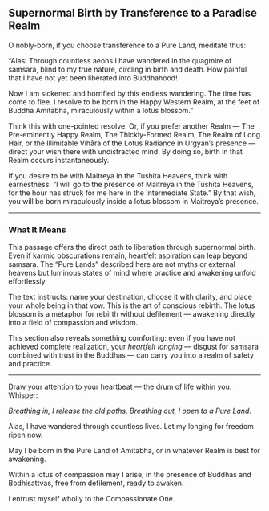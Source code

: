## Supernormal Birth by Transference to a Paradise Realm

O nobly-born, if you choose transference to a Pure Land, meditate thus:

“Alas! Through countless aeons I have wandered in the quagmire of samsara, blind to my true nature, circling in birth and death. How painful that I have not yet been liberated into Buddhahood!

Now I am sickened and horrified by this endless wandering. The time has come to flee. I resolve to be born in the Happy Western Realm, at the feet of Buddha Amitābha, miraculously within a lotus blossom.”

Think this with one-pointed resolve. Or, if you prefer another Realm — The Pre-eminently Happy Realm, The Thickly-Formed Realm, The Realm of Long Hair, or the Illimitable Vihāra of the Lotus Radiance in Urgyan’s presence — direct your wish there with undistracted mind. By doing so, birth in that Realm occurs instantaneously.

If you desire to be with Maitreya in the Tushita Heavens, think with earnestness: “I will go to the presence of Maitreya in the Tushita Heavens, for the hour has struck for me here in the Intermediate State.” By that wish, you will be born miraculously inside a lotus blossom in Maitreya’s presence.

---

### What It Means

This passage offers the direct path to liberation through supernormal birth. Even if karmic obscurations remain, heartfelt aspiration can leap beyond samsara. The “Pure Lands” described here are not myths or external heavens but luminous states of mind where practice and awakening unfold effortlessly.

The text instructs: name your destination, choose it with clarity, and place your whole being in that vow. This is the art of conscious rebirth. The lotus blossom is a metaphor for rebirth without defilement — awakening directly into a field of compassion and wisdom.

This section also reveals something comforting: even if you have not achieved complete realization, your *heartfelt longing* — disgust for samsara combined with trust in the Buddhas — can carry you into a realm of safety and practice.

---

Draw your attention to your heartbeat — the drum of life within you. Whisper:

*Breathing in, I release the old paths.
Breathing out, I open to a Pure Land.*

Alas, I have wandered through countless lives.
Let my longing for freedom ripen now.

May I be born in the Pure Land of Amitābha,
or in whatever Realm is best for awakening.

Within a lotus of compassion may I arise,
in the presence of Buddhas and Bodhisattvas,
free from defilement, ready to awaken.

I entrust myself wholly
to the Compassionate One.
